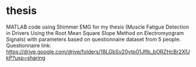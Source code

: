 # thesis
MATLAB code using Shimmer EMG for my thesis (Muscle Fatigue Detection in Drivers Using the Root Mean Square Slope Method on Electromyogram Signals)
with parameters based on questionnaire dataset from 5 people. Questionnaire link: https://drive.google.com/drive/folders/18LGbSv20ytp01JfIb_bORZHcBr2XfJkP?usp=sharing
